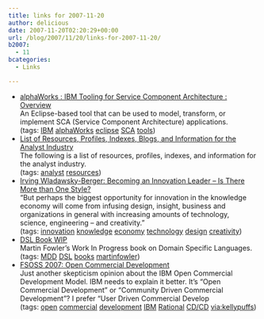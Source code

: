 ```yaml
---
title: links for 2007-11-20
author: delicious
date: 2007-11-20T02:20:29+00:00
url: /blog/2007/11/20/links-for-2007-11-20/
b2007:
  - 11
bcategories:
  - Links

---
```

  * <div>
      <a href="http://alphaworks.ibm.com/tech/scat?open&S_TACT=105AGX59&S_CMP=GRsite-eclpsw10&ca=dgr-eclpsw10awscat">alphaWorks : IBM Tooling for Service Component Architecture : Overview</a>
    </div>
    
    <div>
      An Eclipse-based tool that can be used to model, transform, or implement SCA (Service Component Architecture) applications.
    </div>
    
    <div>
      (tags: <a href="http://del.icio.us/frodenas/IBM">IBM</a> <a href="http://del.icio.us/frodenas/alphaWorks">alphaWorks</a> <a href="http://del.icio.us/frodenas/eclipse">eclipse</a> <a href="http://del.icio.us/frodenas/SCA">SCA</a> <a href="http://del.icio.us/frodenas/tools">tools</a>)
    </div>

  * <div>
      <a href="http://www.web-strategist.com/blog/2007/11/19/list-of-resources-profiles-indexes-blogs-and-information-for-the-analyst-industry/">List of Resources, Profiles, Indexes, Blogs, and Information for the Analyst Industry</a>
    </div>
    
    <div>
      The following is a list of resources, profiles, indexes, and information for the analyst industry.
    </div>
    
    <div>
      (tags: <a href="http://del.icio.us/frodenas/analyst">analyst</a> <a href="http://del.icio.us/frodenas/resources">resources</a>)
    </div>

  * <div>
      <a href="http://blog.irvingwb.com/blog/2007/11/becoming-an-inn.html">Irving Wladawsky-Berger: Becoming an Innovation Leader – Is There More than One Style?</a>
    </div>
    
    <div>
      &#8220;But perhaps the biggest opportunity for innovation in the knowledge economy will come from infusing design, insight, business and organizations in general with increasing amounts of technology, science, engineering &#8211; and creativity.&#8221;
    </div>
    
    <div>
      (tags: <a href="http://del.icio.us/frodenas/innovation">innovation</a> <a href="http://del.icio.us/frodenas/knowledge">knowledge</a> <a href="http://del.icio.us/frodenas/economy">economy</a> <a href="http://del.icio.us/frodenas/technology">technology</a> <a href="http://del.icio.us/frodenas/design">design</a> <a href="http://del.icio.us/frodenas/creativity">creativity</a>)
    </div>

  * <div>
      <a href="http://martinfowler.com/dslwip/">DSL Book WIP</a>
    </div>
    
    <div>
      Martin Fowler&#8217;s Work In Progress book on Domain Specific Languages.
    </div>
    
    <div>
      (tags: <a href="http://del.icio.us/frodenas/MDD">MDD</a> <a href="http://del.icio.us/frodenas/DSL">DSL</a> <a href="http://del.icio.us/frodenas/books">books</a> <a href="http://del.icio.us/frodenas/martinfowler">martinfowler</a>)
    </div>

  * <div>
      <a href="http://kmsingh.blogspot.com/2007/11/fsoss-2007-open-commercial-development.html">FSOSS 2007: Open Commercial Development</a>
    </div>
    
    <div>
      Just another skepticism opinion about the IBM Open Commercial Development Model. IBM needs to explain it better. It&#8217;s &#8220;Open Commercial Development&#8221; or &#8220;Community Driven Commercial Development&#8221;? I prefer &#8220;User Driven Commercial Develop
    </div>
    
    <div>
      (tags: <a href="http://del.icio.us/frodenas/open">open</a> <a href="http://del.icio.us/frodenas/commercial">commercial</a> <a href="http://del.icio.us/frodenas/development">development</a> <a href="http://del.icio.us/frodenas/IBM">IBM</a> <a href="http://del.icio.us/frodenas/Rational">Rational</a> <a href="http://del.icio.us/frodenas/CD/CD">CD/CD</a> <a href="http://del.icio.us/frodenas/via:kellypuffs">via:kellypuffs</a>)
    </div>